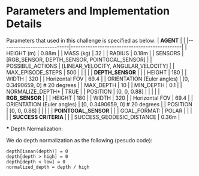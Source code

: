 Parameters and Implementation Details
=============


Parameters that used in this challenge is specified as below:
| <b>AGENT</b>                 |                                              |
|----------------------------|----------------------------------------------|
| HEIGHT (m)                 | 0.88m                                         |
| MASS (kg)                  | 32                                           |
| RADIUS                     | 0.18m                                         |
| SENSORS                    | [RGB_SENSOR, DEPTH_SENSOR, POINTGOAL_SENSOR] |
| POSSIBLE_ACTIONS           | [LINEAR_VELOCITY, ANGULAR_VELOCITY]           |
| MAX_EPISODE_STEPS          | 500                                          |
|                            |                                              |
| <b>DEPTH_SENSOR</b>              |                                              |
| HEIGHT                     | 180                                          |
| WIDTH                      | 320                                          |
| Horizontal FOV             | 69.4                                         |
| ORIENTATION (Euler angles) | [0, 0.3490659, 0] # 20 degrees               |
| MAX_DEPTH                  | 10                                           |
| MIN_DEPTH                  | 0.1                                          |
| NORMALIZE_DEPTH*            | TRUE                                         |
| POSITION                   | [0, 0, 0.88]                                 |
|                            |                                              |
| <b>RGB_SENSOR</b>              |                                              |
| HEIGHT                     | 180                                          |
| WIDTH                      | 320                                          |
| Horizontal FOV             | 69.4                                         |
| ORIENTATION (Euler angles) | [0, 0.3490659, 0] # 20 degrees               |
| POSITION                   | [0, 0, 0.88]                                 |
|                            |                                              |
| <b>POINTGOAL_SENSOR</b>  |                                              |
| GOAL_FORMAT:               | POLAR                                        |
|                            |                                              |
| <b>SUCCESS CRITERIA </b>           |                                              |
| SUCCESS_GEODESIC_DISTANCE  | 0.36m                                         |

<b>*</b> Depth Normalization:

We do depth normalization as the following (pesudo code):

```
depth[isnan(depth)] = 0
depth[depth > high] = 0
depth[depth < low] = 0
normalized_depth = depth / high
```
